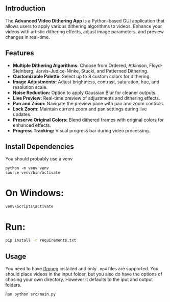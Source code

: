 ## Introduction

The **Advanced Video Dithering App** is a Python-based GUI application that allows users to apply various dithering algorithms to videos. Enhance your videos with artistic dithering effects, adjust image parameters, and preview changes in real-time.

## Features

- **Multiple Dithering Algorithms:** Choose from Ordered, Atkinson, Floyd-Steinberg, Jarvis-Judice-Ninke, Stucki, and Patterned Dithering.
- **Customizable Palette:** Select up to 8 custom colors for dithering.
- **Image Adjustments:** Adjust brightness, contrast, saturation, hue, and resolution scale.
- **Noise Reduction:** Option to apply Gaussian Blur for cleaner outputs.
- **Live Preview:** Real-time preview of adjustments and dithering effects.
- **Pan and Zoom:** Navigate the preview pane with pan and zoom controls.
- **Lock Zoom:** Maintain current zoom and pan settings during live updates.
- **Preserve Original Colors:** Blend dithered frames with original colors for enhanced effects.
- **Progress Tracking:** Visual progress bar during video processing.


## Install Dependencies
You should probably use a venv
```
python -m venv venv
source venv/bin/activate
```
# On Windows:
```
venv\Scripts\activate
```
# Run:
```sh 
pip install -r requirements.txt
```

## Usage
You need to have [ffmpeg](https://www.ffmpeg.org/) installed and only `.mp4` files are supported.
You should place videos in the input folder, but you also do have the options of chosing your own directory. However it defaults to the iput and output folders. 

```
Run python src/main.py
```
